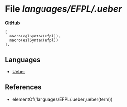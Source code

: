 # File _languages/EFPL/.ueber_
**[GitHub](https://github.com/softlang/yas/blob/master/languages/EFPL/.ueber)**
```
[
  macro(eglSyntax(efpl)),
  macro(eslSyntax(efpl))
].
```

## Languages
* [Ueber](../languages/Ueber.md)

## References
* elementOf('languages/EFPL/.ueber',ueber(term))
